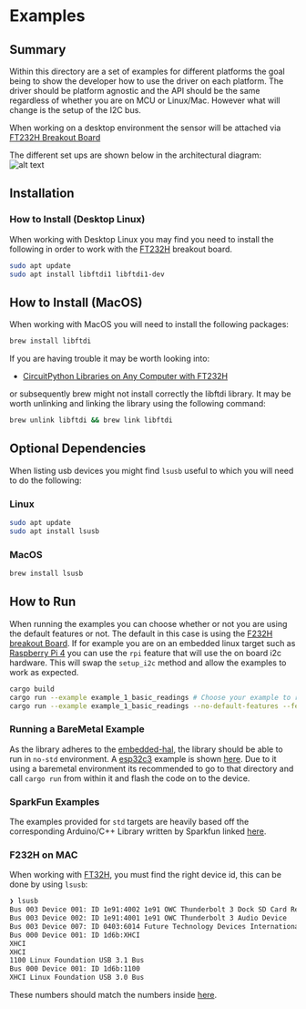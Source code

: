 # Examples

## Summary

Within this directory are a set of examples for different platforms the goal being to show the developer how to use the driver on each platform. The driver should be platform agnostic and the API should be the same regardless of whether you are on MCU or Linux/Mac. However what will change is the setup of the I2C bus.

When working on a desktop environment the sensor will be attached via [FT232H Breakout Board](https://www.adafruit.com/product/2264)

The different set ups are shown below in the architectural diagram:
![alt text](../docs/Example%20Setup.png)

## Installation

### How to Install (Desktop Linux)

When working with Desktop Linux you may find you need to install the following in order to work with the [FT232H](https://www.adafruit.com/product/2264) breakout board.

```bash
sudo apt update
sudo apt install libftdi1 libftdi1-dev
```

## How to Install (MacOS)

When working with MacOS you will need to install the following packages:

```bash
brew install libftdi
```

If you are having trouble it may be worth looking into:

- [CircuitPython Libraries on Any Computer with FT232H](https://learn.adafruit.com/circuitpython-on-any-computer-with-ft232h/mac-osx)

or subsequently brew might not install correctly the libftdi library. It may be worth unlinking and linking the library using the following command:

```bash
brew unlink libftdi && brew link libftdi
```

## Optional Dependencies

When listing usb devices you might find `lsusb` useful to which you will need to do the following:

### Linux

```bash
sudo apt update
sudo apt install lsusb
```

### MacOS

```bash
brew install lsusb
```

## How to Run

When running the examples you can choose whether or not you are using the default features or not. The default in this case is using the [F232H breakout Board](https://www.adafruit.com/product/2264). If for example you are on an embedded linux target such as [Raspberry Pi 4](https://thepihut.com/products/raspberry-pi-4-model-b?srsltid=AfmBOoolrtsYiOQS76-MPYKOBSdasCelv9UJTsQdYcnP0x3TWljbWtMN) you can use the `rpi` feature that will use the on board i2c hardware. This will swap the `setup_i2c` method and allow the examples to work as expected.

```bash
cargo build
cargo run --example example_1_basic_readings # Choose your example to run here
cargo run --example example_1_basic_readings --no-default-features --features rpi # Run on Raspberry Pi using I2C
```

### Running a BareMetal Example

As the library adheres to the [embedded-hal](https://docs.rs/embedded-hal/latest/embedded_hal/), the library should be able to run in `no-std` environment. A [esp32c3](https://github.com/esp-rs/esp-rust-board) example is shown [here](./esp32-c3/src/main.rs). Due to it using a baremetal environment its recommended to go to that directory and call `cargo run` from within it and flash the code on to the device.

### SparkFun Examples

The examples provided for `std` targets are heavily based off the corresponding Arduino/C++ Library written by Sparkfun linked [here](https://github.com/sparkfun/SparkFun_TMAG5273_Arduino_Library).

### F232H on MAC

When working with [FT32H](https://www.adafruit.com/product/2264), you must find the right device id, this can be done by using `lsusb`:

```bash
❯ lsusb
Bus 003 Device 001: ID 1e91:4002 1e91 OWC Thunderbolt 3 Dock SD Card Reader  Serial: 000000001616
Bus 003 Device 002: ID 1e91:4001 1e91 OWC Thunderbolt 3 Audio Device
Bus 003 Device 007: ID 0403:6014 Future Technology Devices International Limited Composite Device # This is the device here!!
Bus 000 Device 001: ID 1d6b:XHCI
XHCI
XHCI
1100 Linux Foundation USB 3.1 Bus
Bus 000 Device 001: ID 1d6b:1100
XHCI Linux Foundation USB 3.0 Bus
```

These numbers should match the numbers inside [here](../utils/src/lib.rs).
